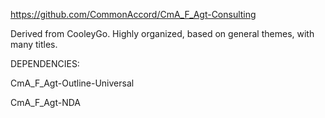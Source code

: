 <a href="https://github.com/CommonAccord/CmA_F_Agt-Consulting">https://github.com/CommonAccord/CmA_F_Agt-Consulting</a>

Derived from CooleyGo.  Highly organized, based on general themes, with many titles.

DEPENDENCIES:

CmA_F_Agt-Outline-Universal

CmA_F_Agt-NDA